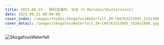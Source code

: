 ```yaml
---
title: 2023.08.23 - 斯科加瀑布，冰岛 (© Maridav/Shutterstock)
date: 2023.08.23 00:00:00
cover_index: /images/thumbs/SkogafossWaterfall_ZH-CN4763253095_533x300.jpg
cover_detail: /images/SkogafossWaterfall_ZH-CN4763253095_1920x1080.jpg
---
```


![SkogafossWaterfall](/images/SkogafossWaterfall_ZH-CN4763253095_1920x1080.jpg)
